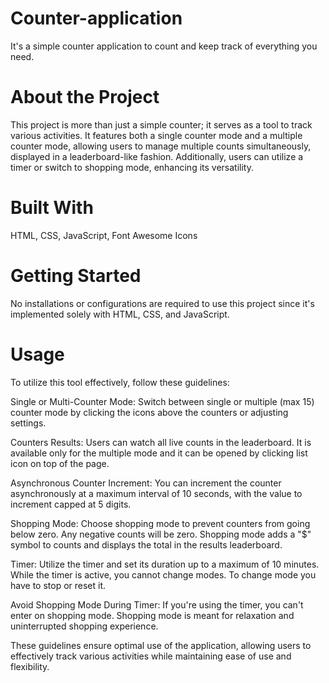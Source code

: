 # Counter-application
It's a simple counter application to count and keep track of everything you need.

# About the Project
This project is more than just a simple counter; it serves as a tool to track various activities. It features both a single counter mode and a multiple counter mode, allowing users to manage multiple counts simultaneously, displayed in a leaderboard-like fashion. Additionally, users can utilize a timer or switch to shopping mode, enhancing its versatility.

# Built With
HTML, CSS, JavaScript, Font Awesome Icons
# Getting Started
No installations or configurations are required to use this project since it's implemented solely with HTML, CSS, and JavaScript.
# Usage
To utilize this tool effectively, follow these guidelines:

Single or Multi-Counter Mode: Switch between single or multiple (max 15) counter mode by clicking the icons above the counters or adjusting settings.

Counters Results: Users can watch all live counts in the leaderboard. It is available only for the multiple mode and it can be opened by clicking list icon on top of the page.

Asynchronous Counter Increment: You can increment the counter asynchronously at a maximum interval of 10 seconds, with the value to increment capped at 5 digits.

Shopping Mode: Choose shopping mode to prevent counters from going below zero. Any negative counts will be zero. Shopping mode adds a "$" symbol to counts and displays the total in the results leaderboard.

Timer: Utilize the timer and set its duration up to a maximum of 10 minutes. While the timer is active, you cannot change modes. To change mode you have to stop or reset it.

Avoid Shopping Mode During Timer: If you're using the timer, you can't enter on shopping mode. Shopping mode is meant for relaxation and uninterrupted shopping experience.

These guidelines ensure optimal use of the application, allowing users to effectively track various activities while maintaining ease of use and flexibility.
